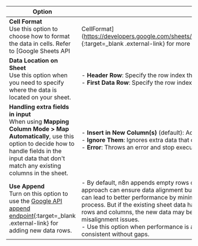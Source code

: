 | **Option** | **Description** |
|---|---------------|
| **Cell Format** <br>Use this option to choose how to format the data in cells. Refer to [Google Sheets API | CellFormat](https://developers.google.com/sheets/api/reference/rest/v4/spreadsheets/cells#CellFormat){:target=_blank .external-link} for more information. | - **Let Google Sheets format** (default): Text and numbers in the cells are formatted according to Google Sheets' default settings. <br> | - **Let n8n format**: New cells in your sheet will have the same data types as the input data provided by n8n. |
| **Data Location on Sheet** <br>Use this option when you need to specify where the data is located on your sheet. |- **Header Row**: Specify the row index that contains the column headers. <br> - **First Data Row**: Specify the row index where the actual data starts. |
| **Handling extra fields in input** <br>When using **Mapping Column Mode > Map Automatically**, use this option to decide how to handle fields in the input data that don't match any existing columns in the sheet. | - **Insert in New Column(s)** (default): Adds new columns for any extra data. <br> - **Ignore Them**: Ignores extra data that don't match the existing columns. <br> - **Error**: Throws an error and stop execution. |
| **Use Append** <br>Turn on this option to use the [Google API append endpoint](https://developers.google.com/sheets/api/guides/values#append_values){:target=_blank .external-link} for adding new data rows. |- By default, n8n appends empty rows or columns and then adds the new data. This approach can ensure data alignment but may be less efficient. Using the append endpoint can lead to better performance by minimizing the number of API calls and simplifying the process. But if the existing sheet data has inconsistencies such as gaps or breaks between rows and columns, the new data may be appended in the wrong place, leading to misalignment issues. <br> - Use this option when performance is a priority and the data structure in the sheet is consistent without gaps. |
